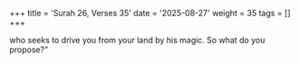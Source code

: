 +++
title = 'Surah 26, Verses 35'
date = '2025-08-27'
weight = 35
tags = []
+++

who seeks to drive you from your land by his magic. So what do you propose?”